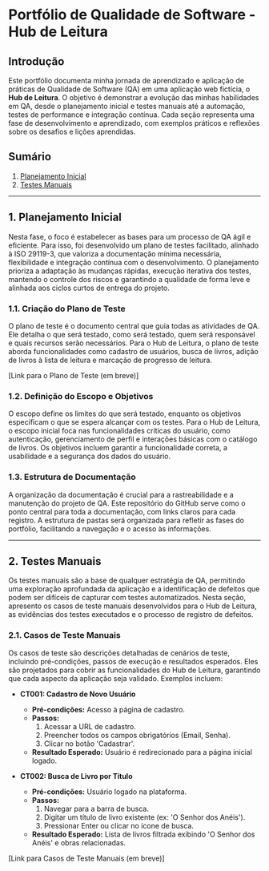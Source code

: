 # Portfólio de Qualidade de Software - Hub de Leitura

## Introdução

Este portfólio documenta minha jornada de aprendizado e aplicação de práticas de Qualidade de Software (QA) em uma aplicação web fictícia, o **Hub de Leitura**. O objetivo é demonstrar a evolução das minhas habilidades em QA, desde o planejamento inicial e testes manuais até a automação, testes de performance e integração contínua. Cada seção representa uma fase de desenvolvimento e aprendizado, com exemplos práticos e reflexões sobre os desafios e lições aprendidas.

## Sumário

1. [Planejamento Inicial](#1-planejamento-inicial)
2. [Testes Manuais](#2-testes-manuais)


---

## 1. Planejamento Inicial

Nesta fase, o foco é estabelecer as bases para um processo de QA ágil e eficiente. Para isso, foi desenvolvido um plano de testes facilitado, alinhado à ISO 29119-3, que valoriza a documentação mínima necessária, flexibilidade e integração contínua com o desenvolvimento. O planejamento prioriza a adaptação às mudanças rápidas, execução iterativa dos testes, mantendo o controle dos riscos e garantindo a qualidade de forma leve e alinhada aos ciclos curtos de entrega do projeto.

### 1.1. Criação do Plano de Teste

O plano de teste é o documento central que guia todas as atividades de QA. Ele detalha o que será testado, como será testado, quem será responsável e quais recursos serão necessários. Para o Hub de Leitura, o plano de teste aborda funcionalidades como cadastro de usuários, busca de livros, adição de livros à lista de leitura e marcação de progresso de leitura.

[Link para o Plano de Teste (em breve)]

### 1.2. Definição do Escopo e Objetivos

O escopo define os limites do que será testado, enquanto os objetivos especificam o que se espera alcançar com os testes. Para o Hub de Leitura, o escopo inicial foca nas funcionalidades críticas do usuário, como autenticação, gerenciamento de perfil e interações básicas com o catálogo de livros. Os objetivos incluem garantir a funcionalidade correta, a usabilidade e a segurança dos dados do usuário.

### 1.3. Estrutura de Documentação

A organização da documentação é crucial para a rastreabilidade e a manutenção do projeto de QA. Este repositório do GitHub serve como o ponto central para toda a documentação, com links claros para cada registro. A estrutura de pastas será organizada para refletir as fases do portfólio, facilitando a navegação e o acesso às informações.

---

## 2. Testes Manuais

Os testes manuais são a base de qualquer estratégia de QA, permitindo uma exploração aprofundada da aplicação e a identificação de defeitos que podem ser difíceis de capturar com testes automatizados. Nesta seção, apresento os casos de teste manuais desenvolvidos para o Hub de Leitura, as evidências dos testes executados e o processo de registro de defeitos.

### 2.1. Casos de Teste Manuais

Os casos de teste são descrições detalhadas de cenários de teste, incluindo pré-condições, passos de execução e resultados esperados. Eles são projetados para cobrir as funcionalidades do Hub de Leitura, garantindo que cada aspecto da aplicação seja validado. Exemplos incluem:

*   **CT001: Cadastro de Novo Usuário**
    *   **Pré-condições:** Acesso à página de cadastro.
    *   **Passos:**
        1.  Acessar a URL de cadastro.
        2.  Preencher todos os campos obrigatórios (Email, Senha).
        3.  Clicar no botão 'Cadastrar'.
    *   **Resultado Esperado:** Usuário é redirecionado para a página inicial logado.

*   **CT002: Busca de Livro por Título**
    *   **Pré-condições:** Usuário logado na plataforma.
    *   **Passos:**
        1.  Navegar para a barra de busca.
        2.  Digitar um título de livro existente (ex: 'O Senhor dos Anéis').
        3.  Pressionar Enter ou clicar no ícone de busca.
    *   **Resultado Esperado:** Lista de livros filtrada exibindo 'O Senhor dos Anéis' e obras relacionadas.

[Link para Casos de Teste Manuais (em breve)]



